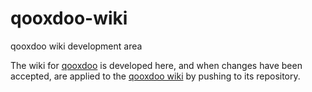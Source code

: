# qooxdoo-wiki
qooxdoo wiki development area

The wiki for [qooxdoo](http://github.com/qooxdoo/qooxdoo) is developed here,
and when changes have been accepted, are applied to the [qooxdoo
wiki](http://github.com/qooxdoo/qooxdoo/wiki) by pushing to its repository.
